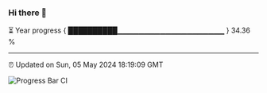 ### Hi there 👋

⏳ Year progress { ██████████▁▁▁▁▁▁▁▁▁▁▁▁▁▁▁▁▁▁▁▁ } 34.36 %

---

⏰ Updated on Sun, 05 May 2024 18:19:09 GMT

![Progress Bar CI](https://github.com/liununu/liununu/workflows/Progress%20Bar%20CI/badge.svg)
